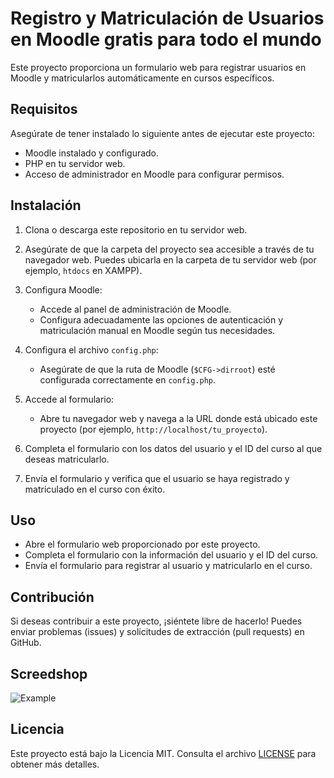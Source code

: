 # Registro y Matriculación de Usuarios en Moodle gratis para todo el mundo

Este proyecto proporciona un formulario web para registrar usuarios en Moodle y matricularlos automáticamente en cursos específicos.

## Requisitos

Asegúrate de tener instalado lo siguiente antes de ejecutar este proyecto:

- Moodle instalado y configurado.
- PHP en tu servidor web.
- Acceso de administrador en Moodle para configurar permisos.

## Instalación

1. Clona o descarga este repositorio en tu servidor web.
2. Asegúrate de que la carpeta del proyecto sea accesible a través de tu navegador web. Puedes ubicarla en la carpeta de tu servidor web (por ejemplo, `htdocs` en XAMPP).
3. Configura Moodle:

   - Accede al panel de administración de Moodle.
   - Configura adecuadamente las opciones de autenticación y matriculación manual en Moodle según tus necesidades.
4. Configura el archivo `config.php`:

   - Asegúrate de que la ruta de Moodle (`$CFG->dirroot`) esté configurada correctamente en `config.php`.
5. Accede al formulario:

   - Abre tu navegador web y navega a la URL donde está ubicado este proyecto (por ejemplo, `http://localhost/tu_proyecto`).
6. Completa el formulario con los datos del usuario y el ID del curso al que deseas matricularlo.
7. Envía el formulario y verifica que el usuario se haya registrado y matriculado en el curso con éxito.

## Uso

- Abre el formulario web proporcionado por este proyecto.
- Completa el formulario con la información del usuario y el ID del curso.
- Envía el formulario para registrar al usuario y matricularlo en el curso.

## Contribución

Si deseas contribuir a este proyecto, ¡siéntete libre de hacerlo! Puedes enviar problemas (issues) y solicitudes de extracción (pull requests) en GitHub.

## Screedshop

![Example](./img/users.png)

## Licencia

Este proyecto está bajo la Licencia MIT. Consulta el archivo [LICENSE](LICENSE) para obtener más detalles.
